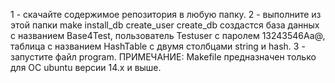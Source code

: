1 - скачайте содержимое репозитория в любую папку.
2 - выполните из этой папки make install_db create_user create_db создастся база данных с названием Base4Test, пользователь Testuser с паролем 13243546Aa@, таблица с названием HashTable c двумя столбцами string и hash.
3 - запустите файл program.
ПРИМЕЧАНИЕ: Makefile предназначен только для ОС ubuntu версии 14.х и выше.
